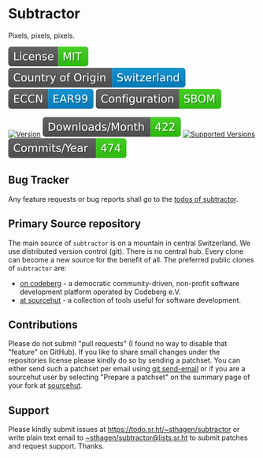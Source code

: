 # Subtractor

Pixels, pixels, pixels.

[![license](badges/license-spdx-mit.svg)](https://git.sr.ht/~sthagen/subtractor/tree/default/item/LICENSE)
[![Country of Origin](badges/country-of-origin-name-switzerland-neutral.svg)](https://git.sr.ht/~sthagen/subtractor/tree/default/item/COUNTRY-OF-ORIGIN)
[![Export Classification Control Number (ECCN)](badges/export-control-classification-number_eccn-ear99-neutral.svg)](https://git.sr.ht/~sthagen/subtractor/tree/default/item/EXPORT-CONTROL-CLASSIFICATION-NUMBER)
[![Configuration](badges/configuration-sbom.svg)](third-party/index.html)

[![Version](https://img.shields.io/pypi/v/subtractor.svg?style=flat)](https://pypi.python.org/pypi/subtractor/)
[![Downloads](badges/downloads-per-month.svg)](https://pepy.tech/project/subtractor)
[![Supported Versions](https://img.shields.io/pypi/pyversions/subtractor.svg?style=flat)](https://pypi.python.org/pypi/subtractor/)
[![Maintenance Status](badges/commits-per-year.svg)](https://git.sr.ht/~sthagen/subtractor/log)

## Bug Tracker

Any feature requests or bug reports shall go to the [todos of subtractor](https://todo.sr.ht/~sthagen/subtractor).

## Primary Source repository

The main source of `subtractor` is on a mountain in central Switzerland.
We use distributed version control (git).
There is no central hub.
Every clone can become a new source for the benefit of all.
The preferred public clones of `subtractor` are:

* [on codeberg](https://codeberg.org/sthagen/subtractor) - a democratic community-driven, non-profit software development platform operated by Codeberg e.V.
* [at sourcehut](https://git.sr.ht/~sthagen/subtractor) - a collection of tools useful for software development.

## Contributions

Please do not submit "pull requests" (I found no way to disable that "feature" on GitHub).
If you like to share small changes under the repositories license please kindly do so by sending a patchset.
You can either send such a patchset per email using [git send-email](https://git-send-email.io) or 
if you are a sourcehut user by selecting "Prepare a patchset" on the summary page of your fork at [sourcehut](https://git.sr.ht/).

## Support

Please kindly submit issues at <https://todo.sr.ht/~sthagen/subtractor> or write plain text email to <~sthagen/subtractor@lists.sr.ht> to submit patches and request support. Thanks.
